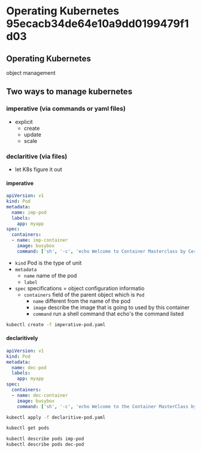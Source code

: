 # Operating Kubernetes 95ecacb34de64e10a9dd0199479f1d03

## Operating Kubernetes

object management

## Two ways to manage kubernetes

### imperative \(via commands or yaml files\)

* explicit
  * create
  * update
  * scale

### declaritive \(via files\)

* let K8s figure it out

#### imperative

```yaml
apiVersion: v1
kind: Pod
metadata:
  name: imp-pod
  labels:
    app: myapp
spec:
  containers:
  - name: imp-container
    image: busybox
    command: ['sh', '-c', 'echo Welcome to Container Masterclass by CeruleanCanvas && sleep 60']
```

* `kind` Pod is the type of unit
* `metadata`
  * `name` name of the pod
  * `label`
* `spec` specifications = object configuration informatio
  * `containers` field of the parent object which is `Pod`
    * `name` different from the name of the pod
    * `image` describe the image that is going to used by this container
    * `command` run a shell command that echo's the command listed

```bash
kubectl create -f imperative-pod.yaml
```

#### declaritively

```yaml
apiVersion: v1
kind: Pod
metadata:
  name: dec-pod
  labels:
    app: myapp
spec:
  containers:
  - name: dec-container
    image: busybox
    command: ['sh', '-c', 'echo Welcome to the Container MasterClass by CeruleanCanvas && sleep 120']
```

```bash
kubectl apply -f declaritive-pod.yaml
```

```bash
kubectl get pods
```

```bash
kubectl describe pods imp-pod
kubectl describe pods dec-pod
```

